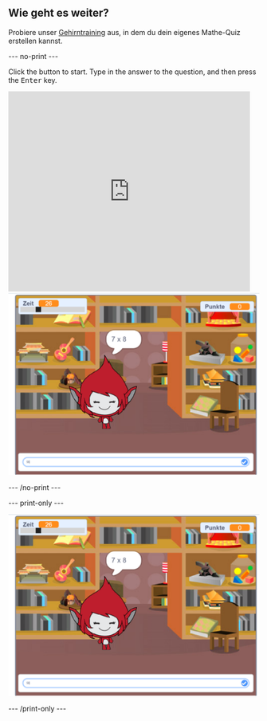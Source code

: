 ## Wie geht es weiter?

Probiere unser [Gehirntraining](https://projects.raspberrypi.org/en/projects/brain-game?utm_source=pathway&utm_medium=whatnext&utm_campaign=projects) aus, in dem du dein eigenes Mathe-Quiz erstellen kannst.

\--- no-print \---

Click the button to start. Type in the answer to the question, and then press the <kbd>Enter</kbd> key.

<div class="scratch-preview">
  <iframe allowtransparency="true" width="485" height="402" src="https://scratch.mit.edu/projects/embed/250234955/?autostart=false" frameborder="0" scrolling="no"></iframe>
  <img src="images/brain-final.png">
</div>

\--- /no-print \---

\--- print-only \---

![Brain Game](images/brain-final.png)

\--- /print-only \---